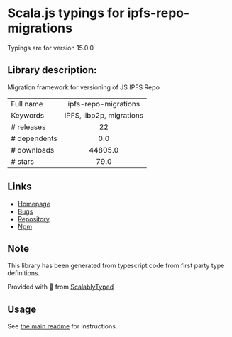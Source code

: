 
# Scala.js typings for ipfs-repo-migrations

Typings are for version 15.0.0

## Library description:
Migration framework for versioning of JS IPFS Repo

|                    |                 |
| ------------------ | :-------------: |
| Full name          | ipfs-repo-migrations |
| Keywords           | IPFS, libp2p, migrations |
| # releases         | 22 |
| # dependents       | 0.0 |
| # downloads        | 44805.0 |
| # stars            | 79.0 |

## Links
- [Homepage](https://github.com/ipfs/js-ipfs-repo/tree/master/packages/ipfs-repo-migrations#readme)
- [Bugs](https://github.com/ipfs/js-ipfs-repo/issues)
- [Repository](https://github.com/ipfs/js-ipfs-repo)
- [Npm](https://www.npmjs.com/package/ipfs-repo-migrations)
    


## Note
This library has been generated from typescript code from first party type definitions.

Provided with :purple_heart: from [ScalablyTyped](https://github.com/oyvindberg/ScalablyTyped)

## Usage
See [the main readme](../../readme.md) for instructions.


